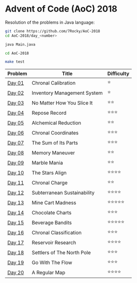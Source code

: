 # Advent of Code (AoC) 2018

Resolution of the problems in Java language:

```bash
git clone https://github.com/7Rocky/AoC-2018
cd AoC-2018/day_<number>

java Main.java
```

```bash
cd AoC-2018

make test
```

| Problem          | Title                              | Difficulty                     |
| ---------------- | ---------------------------------- | ------------------------------ |
| [Day 01](day_01) | Chronal Calibration                | :star:                         |
| [Day 02](day_02) | Inventory Management System        | :star:                         |
| [Day 03](day_03) | No Matter How You Slice It         | :star::star:                   |
| [Day 04](day_04) | Repose Record                      | :star::star::star:             |
| [Day 05](day_05) | Alchemical Reduction               | :star::star:                   |
| [Day 06](day_06) | Chronal Coordinates                | :star::star::star:             |
| [Day 07](day_07) | The Sum of Its Parts               | :star::star::star:             |
| [Day 08](day_08) | Memory Maneuver                    | :star::star:                   |
| [Day 09](day_09) | Marble Mania                       | :star::star:                   |
| [Day 10](day_10) | The Stars Align                    | :star::star::star::star:       |
| [Day 11](day_11) | Chronal Charge                     | :star::star:                   |
| [Day 12](day_12) | Subterranean Sustainability        | :star::star::star::star:       |
| [Day 13](day_13) | Mine Cart Madness                  | :star::star::star::star::star: |
| [Day 14](day_14) | Chocolate Charts                   | :star::star::star:             |
| [Day 15](day_15) | Beverage Bandits                   | :star::star::star::star::star: |
| [Day 16](day_16) | Chronal Classification             | :star::star::star:             |
| [Day 17](day_17) | Reservoir Research                 | :star::star::star::star:       |
| [Day 18](day_18) | Settlers of The North Pole         | :star::star::star:             |
| [Day 19](day_19) | Go With The Flow                   | :star::star::star:             |
| [Day 20](day_20) | A Regular Map                      | :star::star::star::star:       |
